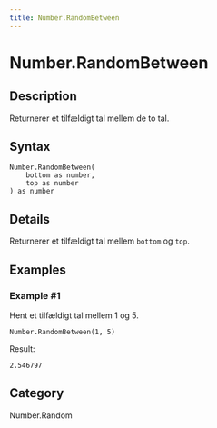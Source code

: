 ```yaml
---
title: Number.RandomBetween
---
```


# Number.RandomBetween


## Description

Returnerer et tilfældigt tal mellem de to tal.


## Syntax

```powerquery
Number.RandomBetween(
    bottom as number,
    top as number
) as number
```


## Details

Returnerer et tilfældigt tal mellem <code>bottom</code> og <code>top</code>.


## Examples

### Example #1 
Hent et tilfældigt tal mellem 1 og 5.
```powerquery
Number.RandomBetween(1, 5)
```

Result: 
```powerquery
2.546797
```




## Category
Number.Random
